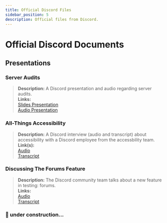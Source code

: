 ```yaml
---
title: Official Discord Files
sidebar_position: 5
description: Official files from Discord.
---
```


# Official Discord Documents

## Presentations

### **Server Audits**

> **Description:** A Discord presentation and audio regarding server audits.  <br/>
**Links:** <br/>
[Slides Presentation](https://docs.google.com/presentation/d/18QQyl0WhTOdYt0F0mBPQf2AusBPF7HqP8e39zjEwKsc/edit#slide=id.g130c86c984d_0_12)  <br/>
[Audio Presentation](https://cdn.discordapp.com/attachments/960960145800704030/982392876254232667/DAC_AuditingYourServer_ExperimentalContent.mp3)

### **All-Things Accessibility**
> **Description:** A Discord interview (audio and transcript) about accessibility with a Discord employee from the accessbility team.  <br/>
**Link(s):** <br/>
[Audio](https://dis.gd/RadioDiscord_Accessibility )  <br/>
[Transcript](https://dis.gd/RadioDiscordAccessibilityTranscript)

### **Discussing The Forums Feature**
> **Description:** The Discord community team talks about a new feature in testing: forums.  <br/>
**Links:** <br/>
[Audio](https://dis.gd/Radio-Discord-Forums-Beta)  <br/>
[Transcript](https://dis.gd/Radio-Discord-Forums-Beta-Transcript)


### 🚧 under construction...
